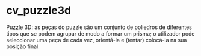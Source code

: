 # cv_puzzle3d

Puzzle 3D: as peças do puzzle são um conjunto de poliedros de 
diferentes tipos que se podem agrupar de modo a formar um prisma; 
o utilizador pode seleccionar uma peça de cada vez, orientá-la e 
(tentar) colocá-la na sua posição final.
